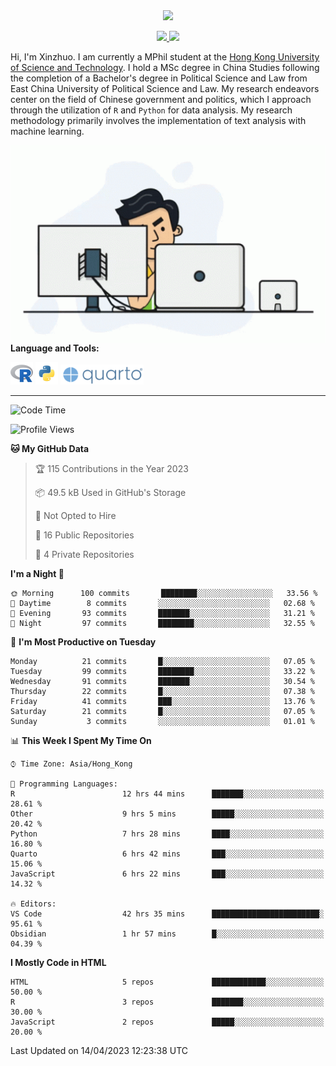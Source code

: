 <div align='center'>
<img src='https://readme-typing-svg.herokuapp.com?font=ubuntu&color=4d3900&center=true&lines=HKUST+Mphil+in+SOSC;Focus+on+China;Code+for+PoliSci'/>
</div>


<p align='center'>
 <a href='https://www.linkedin.com/in/xinzhuo-huang-5161011ba/' target='_blank'>
        <img src='https://img.shields.io/badge/linkedin%20-%230077B5.svg?&style=for-the-badge&logo=linkedin&logoColor=white'/>
    </a>
 <a href='https://twitter.com/HsinchoH' target='_blank'>
        <img src='https://img.shields.io/badge/Twitter-1DA1F2?style=for-the-badge&logo=twitter&logoColor=white'/>
    </a>
    </p>
    
Hi, I'm Xinzhuo. I am currently a MPhil student at the [Hong Kong University of Science and Technology](https://sosc.hkust.edu.hk/node/613). I hold a MSc degree in China Studies following the completion of a Bachelor's degree in Political Science and Law from East China University of Political Science and Law. My research endeavors center on the field of Chinese government and politics, which I approach through the utilization of `R` and `Python` for data analysis. My research methodology primarily involves the implementation of text analysis with machine learning.




<img align='right' src="https://github.com/xinzhuohkust/xinzhuohkust/blob/main/programmer.gif" width="590">




**Language and Tools:**  

<code><img height="36" src="https://raw.githubusercontent.com/github/explore/80688e429a7d4ef2fca1e82350fe8e3517d3494d/topics/r/r.png"></code>
<code><img height="36" src="https://raw.githubusercontent.com/github/explore/80688e429a7d4ef2fca1e82350fe8e3517d3494d/topics/python/python.png"></code>
<code><img height="32" src="https://github.com/quarto-dev/quarto-r/blob/main/man/figures/quarto.png"></code>

---
<!--START_SECTION:waka-->
![Code Time](http://img.shields.io/badge/Code%20Time-361%20hrs%204%20mins-blue)

![Profile Views](http://img.shields.io/badge/Profile%20Views-0-blue)

**🐱 My GitHub Data** 

> 🏆 115 Contributions in the Year 2023
 > 
> 📦 49.5 kB Used in GitHub's Storage 
 > 
> 🚫 Not Opted to Hire
 > 
> 📜 16 Public Repositories 
 > 
> 🔑 4 Private Repositories  
 > 
**I'm a Night 🦉** 

```text
🌞 Morning      100 commits       ████████░░░░░░░░░░░░░░░░░   33.56 % 
🌆 Daytime        8 commits       ░░░░░░░░░░░░░░░░░░░░░░░░░   02.68 % 
🌃 Evening       93 commits       ███████░░░░░░░░░░░░░░░░░░   31.21 % 
🌙 Night         97 commits       ████████░░░░░░░░░░░░░░░░░   32.55 % 

```
📅 **I'm Most Productive on Tuesday** 

```text
Monday          21 commits       █░░░░░░░░░░░░░░░░░░░░░░░░   07.05 % 
Tuesday         99 commits       ████████░░░░░░░░░░░░░░░░░   33.22 % 
Wednesday       91 commits       ███████░░░░░░░░░░░░░░░░░░   30.54 % 
Thursday        22 commits       █░░░░░░░░░░░░░░░░░░░░░░░░   07.38 % 
Friday          41 commits       ███░░░░░░░░░░░░░░░░░░░░░░   13.76 % 
Saturday        21 commits       █░░░░░░░░░░░░░░░░░░░░░░░░   07.05 % 
Sunday           3 commits       ░░░░░░░░░░░░░░░░░░░░░░░░░   01.01 % 

```


📊 **This Week I Spent My Time On** 

```text
⌚︎ Time Zone: Asia/Hong_Kong

💬 Programming Languages: 
R                        12 hrs 44 mins      ███████░░░░░░░░░░░░░░░░░░   28.61 % 
Other                    9 hrs 5 mins        █████░░░░░░░░░░░░░░░░░░░░   20.42 % 
Python                   7 hrs 28 mins       ████░░░░░░░░░░░░░░░░░░░░░   16.80 % 
Quarto                   6 hrs 42 mins       ███░░░░░░░░░░░░░░░░░░░░░░   15.06 % 
JavaScript               6 hrs 22 mins       ███░░░░░░░░░░░░░░░░░░░░░░   14.32 % 

🔥 Editors: 
VS Code                  42 hrs 35 mins      ████████████████████████░   95.61 % 
Obsidian                 1 hr 57 mins        █░░░░░░░░░░░░░░░░░░░░░░░░   04.39 % 

```

**I Mostly Code in HTML** 

```text
HTML                     5 repos             ████████████░░░░░░░░░░░░░   50.00 % 
R                        3 repos             ███████░░░░░░░░░░░░░░░░░░   30.00 % 
JavaScript               2 repos             █████░░░░░░░░░░░░░░░░░░░░   20.00 % 

```



 Last Updated on 14/04/2023 12:23:38 UTC
<!--END_SECTION:waka-->
    
    
    
    
    
    
    
    
